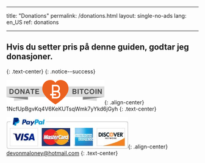 * * *

title: "Donations" permalink: /donations.html layout: single-no-ads lang: en_US ref: donations

* * *

## Hvis du setter pris på denne guiden, godtar jeg donasjoner.

{: .text-center} {: .notice--success}

![Bitcoin](images/donate_64.png){: .align-center} 1NcfUpBgvKq4V6KeKUTsqWmk7yYkd6jGyh {: .text-center}

![Paypal](images/paypal.jpg){: .align-center} devonmaloney@hotmail.com {: .text-center}